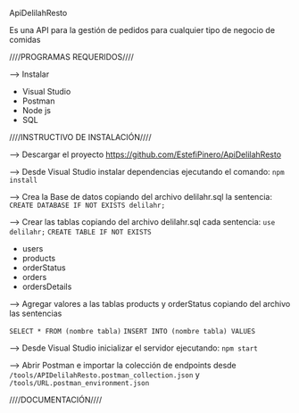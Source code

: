 ApiDelilahResto

Es una API para la gestión de pedidos para cualquier tipo de negocio de comidas

////PROGRAMAS REQUERIDOS////

--> Instalar 
* Visual Studio
* Postman
* Node js
* SQL


////INSTRUCTIVO DE INSTALACIÓN////

--> Descargar el proyecto https://github.com/EstefiPinero/ApiDelilahResto

--> Desde Visual Studio instalar dependencias ejecutando el comando: ```npm install```

--> Crea la Base de datos copiando del archivo delilahr.sql la sentencia: ```CREATE DATABASE IF NOT EXISTS delilahr;```

--> Crear las tablas copiando del archivo delilahr.sql cada sentencia: ```use delilahr;```  ```CREATE TABLE IF NOT EXISTS```
* users 
* products
* orderStatus
* orders
* ordersDetails

--> Agregar valores a las tablas products y orderStatus copiando del archivo las sentencias

```SELECT * FROM (nombre tabla)```
```INSERT INTO (nombre tabla) VALUES```

--> Desde Visual Studio inicializar el servidor ejecutando:
```npm start```

--> Abrir Postman e importar la colección de endpoints desde ```/tools/APIDelilahResto.postman_collection.json``` y ```/tools/URL.postman_environment.json```


////DOCUMENTACIÓN////

